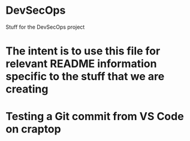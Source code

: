 # DevSecOps
Stuff for the DevSecOps project
# The intent is to use this file for relevant README information specific to the stuff that we are creating 
# Testing a Git commit from VS Code on craptop
